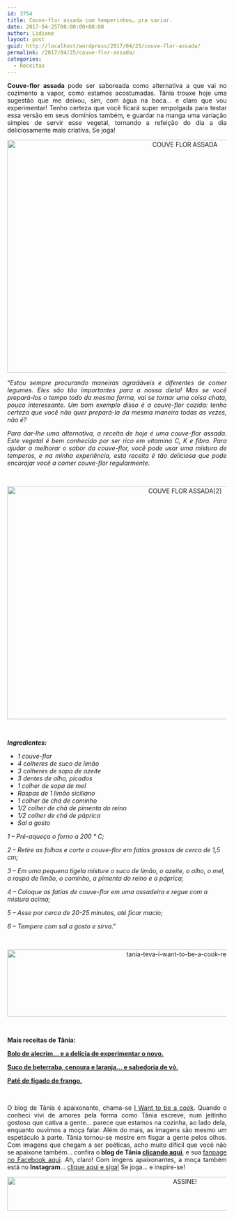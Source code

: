 ```yaml
---
id: 3754
title: Couve-flor assada com temperinhos… pra variar.
date: 2017-04-25T00:00:00+00:00
author: Lidiane
layout: post
guid: http://localhost/wordpress/2017/04/25/couve-flor-assada/
permalink: /2017/04/25/couve-flor-assada/
categories:
  - Receitas
---
```

<p align="justify">
  <strong>Couve-flor</strong> <strong>assada </strong>pode ser saboreada como alternativa a que vai no cozimento a vapor, como estamos acostumadas. Tânia trouxe hoje uma sugestão que me deixou, sim, com água na boca… e claro que vou experimentar! Tenho certeza que você ficará super empolgada para testar essa versão em seus domínios também, e guardar na manga uma variação simples de servir esse vegetal, tornando a refeição do dia a dia deliciosamente mais criativa. Se joga!
</p>

<p align="center">
  <img class="alignnone size-full wp-image-13743" src="http://www.trololodemulher.com.br/blog/wp-content/uploads/2017/04/COUVE-FLOR-ASSADA.jpg" alt="COUVE FLOR ASSADA" width="800" height="534" />
</p>

<p align="justify">
  “<em>Estou sempre procurando maneiras agradáveis e diferentes de comer legumes. Eles são tão importantes para a nossa dieta! Mas se você prepará-los o tempo todo da mesma forma, vai se tornar uma coisa chata, pouco interessante. Um bom exemplo disso é a couve-flor cozida: tenho certeza que você não quer prepará-la da mesma maneira todas as vezes, não é?</em>
</p>

<p align="justify">
  <em>Para dar-lhe uma alternativa, a receita de hoje é uma couve-flor assada. Este vegetal é bem conhecido por ser rico em vitamina C, K e fibra. Para ajudar a melhorar o sabor da couve-flor, você pode usar uma mistura de temperos, e na minha experiência, esta receita é tão deliciosa que pode encorajar você a comer couve-flor regularmente.</em>
</p>

&nbsp;

<p align="center">
  <img class="alignnone size-full wp-image-13746" src="http://www.trololodemulher.com.br/blog/wp-content/uploads/2017/04/COUVE-FLOR-ASSADA2.jpg" alt="COUVE FLOR ASSADA[2]" width="800" height="534" />
</p>

&nbsp;

**_Ingredientes:_**

  * _1 couve-flor_ 
  * _4 colheres de suco de limão_ 
  * _3 colheres de sopa de azeite_ 
  * _3 dentes de alho, picados_ 
  * _1 colher de sopa de mel_ 
  * _Raspas de 1 limão siciliano_ 
  * _1 colher de chá de cominho_ 
  * _1/2 colher de chá de pimenta do reino_ 
  * _1/2 colher de chá de páprica_ 
  * _Sal a gosto_

_1 – Pré-aqueça o forno a 200 ° C;_

_2 – Retire as folhas e corte a couve-flor em fatias grossas de cerca de 1,5 cm;_

_3 – Em uma pequena tigela misture o suco de limão, o azeite, o alho, o mel, a raspa de limão, o cominho, a pimenta do reino e a páprica;_

_4 – Coloque as fatias de couve-flor em uma assadeira e regue com a mistura acima;_

_5 – Asse por cerca de 20-25 minutos, até ficar macio;_

_6 – Tempere com sal a gosto e sirva_.”

&nbsp;

<p align="center">
  <img class="alignnone size-full wp-image-13037" src="http://www.trololodemulher.com.br/blog/wp-content/uploads/2016/10/TANIA-TEVA-I-WANT-TO-BE-A-COOK-RECEITAS.jpg" alt="tania-teva-i-want-to-be-a-cook-receitas" width="800" height="154" />
</p>

&nbsp;

**Mais receitas de Tânia:**

<a href="http://www.trololodemulher.com.br/2017/04/18/bolo-de-alecrim/" target="_blank"><strong>Bolo de alecrim… e a delícia de experimentar o novo.</strong></a>

<a href="http://www.trololodemulher.com.br/2017/04/11/suco-de-beterraba/" target="_blank"><strong>Suco de beterraba, cenoura e laranja… e sabedoria de vó.</strong></a>

<a href="http://www.trololodemulher.com.br/2017/03/28/pate-de-figado-de-frango/" target="_blank"><strong>Patê de fígado de frango.</strong></a>

&nbsp;

<p align="justify">
  O blog de Tânia é apaixonante, chama-se <a href="https://iwanttobeacook.wordpress.com/" target="_blank">I Want to be a cook</a>. Quando o conheci vivi de amores pela forma como Tânia escreve, num jeitinho gostoso que cativa a gente… parece que estamos na cozinha, ao lado dela, enquanto ouvimos a moça falar. Além do mais, as imagens são mesmo um espetáculo à parte. Tânia tornou-se mestre em fisgar a gente pelos olhos. Com imagens que chegam a ser poéticas, acho muito difícil que você não se apaixone também… confira o<strong> blog de Tânia <a href="https://iwanttobeacook.wordpress.com/" target="_blank">clicando aqui</a></strong>, e sua <a href="https://www.facebook.com/Iwanttobeacook-818578268272846/" target="_blank">fanpage no Facebook aqui</a>. Ah, claro! Com imgens apaixonantes, a moça também está no <strong>Instagram</strong>… <a href="https://www.instagram.com/iwanttobeacook/" target="_blank">clique aqui e siga!</a> Se joga… e inspire-se!
</p>

<p align="center">
  <a href="http://feedburner.google.com/fb/a/mailverify?uri=blogbichafemea&loc=pt_BR" target="_blank"><img class="alignnone size-full wp-image-10439" src="http://www.trololodemulher.com.br/blog/wp-content/uploads/2014/09/ASSINE.png" alt="ASSINE!" width="800" height="78" /></a>
</p>

<p align="justify">